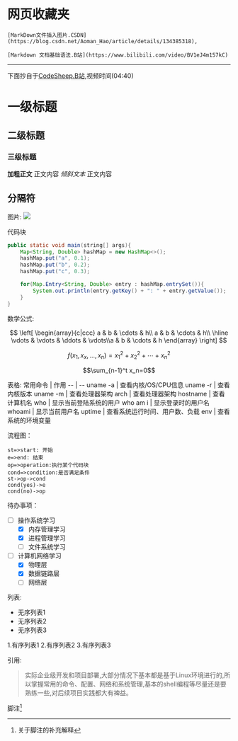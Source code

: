 
# 网页收藏夹
    [MarkDown文件插入图片.CSDN](https://blog.csdn.net/Aoman_Hao/article/details/134385318),

    [Markdown 文档基础语法.B站](https://www.bilibili.com/video/BV1eJ4m157kC)




---
下面抄自于[CodeSheep.B站](https://www.bilibili.com/video/BV1w3411N7zM),视频时间(04:40)

# 一级标题

## 二级标题

### 三级标题

**加粗正文** 正文内容 *倾斜文本* 正文内容

分隔符
---

图片:
![](https://q6.itc.cn/q_70/images03/20240601/80b789341c9b45cb8a76238650d288a5.png)

代码块
``` java
public static void main(string[] args){
    Map<String, Double> hashMap = new HashMap<>();
    hashMap.put("a", 0.1);
    hashMap.put("b", 0.2);
    hashMap.put("c", 0.3);

    for(Map.Entry<String, Double> entry : hashMap.entrySet()){
        System.out.println(entry.getKey() + ": " + entry.getValue());
    }
}
```

数学公式:

$$
\left[
\begin{array}{c|ccc}
a & b & \cdots & h\\
a & b & \cdots & h\\ \hline
\vdots & \vdots & \ddots & \vdots\\a & b & \cdots & h
\end{array}
\right]
$$

$$
f(x_1, x_x,\ldots,x_n) = x_1^2 + x_2^2 + \cdots + x_n^2
$$

$$\sum_{n-1}^t x_n=0$$

表格:
常用命令 | 作用 -- | --
uname -a | 查看内核/OS/CPU信息
uname -r | 查看内核版本
uname -m | 查看处理器架构
arch | 查看处理器架构
hostname | 查看计算机名
who | 显示当前登陆系统的用户
who am i | 显示登录时的用户名
whoami | 显示当前用户名
uptime | 查看系统运行时间、用户数、负载
env | 查看系统的环境变量

流程图：

```flow
st=>start: 开始
e=>end: 结束
op=>operation:执行某个代码块
cond=>condition:是否满足条件
st->op->cond
cond(yes)->e
cond(no)->op
```

待办事项：

- [ ] 操作系统学习
    - [x] 内存管理学习
    - [x] 进程管理学习
    - [ ] 文件系统学习
- [ ] 计算机网络学习
    - [x] 物理层
    - [x] 数据链路层
    - [ ] 网络层

列表:

- 无序列表1
- 无序列表2
- 无序列表3

1.有序列表1
2.有序列表2
3.有序列表3

引用:

> 实际企业级开发和项目部署,大部分情况下基本都是基于Linux环境进行的,所以掌握常用的命令、配置、网络和系统管理,基本的shell编程等尽量还是要熟练一些,对后续项目实践都大有裨益。

脚注[^note]
[^note]: 关于脚注的补充解释